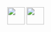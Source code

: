 <img src="https://media.giphy.com/media/vFKqnCdLPNOKc/giphy.gif" width="40" height="40" />
<img src="https://media.giphy.com/media/vFKqnCdLPNOKc/giphy.gif" width="40" height="40" />
